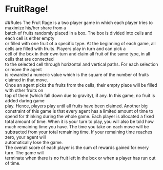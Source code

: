 # FruitRage!
##Rules
The	Fruit	Rage	is	a	two	player	game	in	which	each	player	tries	to	maximize	his/her	share	from	a	
batch of	fruits randomly	placed	in	a	box.	The	box	is	divided	into	cells	and	each	cell	is	either	empty	
or	filled	with	one	fruit	of	a	specific	type.
At	the	beginning	of	each	game,	all	cells	are	filled	with	fruits.	Players	play	in	turn	and	can	pick	a	
cell	of	the	box	in	their	own	turn	and	claim	all	fruit	of	the	same	type,	in	all	cells	that	are	connected	
to	the	selected	cell	through	horizontal	and	vertical	paths.	For	each	selection	or	move	the	agent	
is	rewarded	a	numeric	value	which	is	the	square	of	the	number	of	fruits	claimed	in	that	move.	
Once	an	agent	picks	the	fruits	from	the	cells,	their	empty	place	will	be	filled	with	other	fruits	on	
top	of	them (which	fall	down	due	to	gravity),	if	any. In	this game,	no	fruit	is	added	during	game	
play.	Hence,	players	play	until	all	fruits	have	been	claimed.
Another	big	constraint	of	this	game	is	that	every	agent	has	a	limited	amount	of	time	to	spend	for	
thinking	during	the	whole	game.	Each player	is	allocated	a	fixed	total	amount	of	time.	When	it	is	your	turn	to	play,	you	
will	also	be	told	how	much	remaining	time	you	have.	The	time	you	take	on	each	move	will	be	
subtracted	from	your	total	remaining	time.	If	your	remaining	time	reaches	zero,	your	agent	will	
automatically	lose	the	game.	
The	 overall	 score	 of	 each	 player	 is the	 sum	 of	 rewards	 gained	 for	 every	 turn.	 The	 game	 will	
terminate	when	there	is	no	fruit	left	in	the	box or	when	a	player	has	run	out	of	time.	

